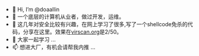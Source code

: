 - 👋 Hi, I’m @doaallin
- 👀 一个底层的计算机从业者，做过开发，运维。
- 🌱 这几年对安全比较有兴趣，在网上学习了很多,写了一个shellcode免杀的代码，分享在这里。效果在[virscan.org](https://www.virscan.org/)是2/50。
- 💞️ 大家一起学习 ...
- 📫 想进大厂，有机会请帮我内推 ...

<!---
doaallin/doaallin is a ✨ special ✨ repository because its `README.md` (this file) appears on your GitHub profile.
You can click the Preview link to take a look at your changes.
--->
